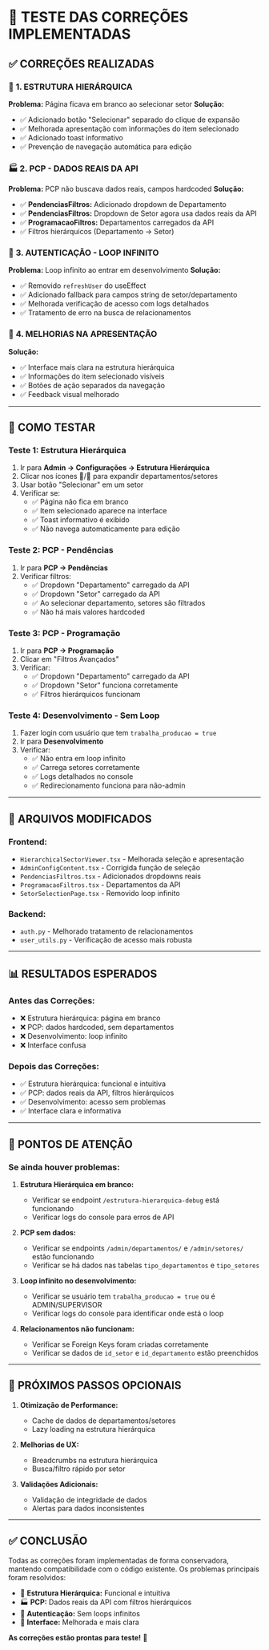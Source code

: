 # 🧪 TESTE DAS CORREÇÕES IMPLEMENTADAS

## ✅ **CORREÇÕES REALIZADAS**

### 🌳 **1. ESTRUTURA HIERÁRQUICA**
**Problema:** Página ficava em branco ao selecionar setor
**Solução:**
- ✅ Adicionado botão "Selecionar" separado do clique de expansão
- ✅ Melhorada apresentação com informações do item selecionado
- ✅ Adicionado toast informativo
- ✅ Prevenção de navegação automática para edição

### 🏭 **2. PCP - DADOS REAIS DA API**
**Problema:** PCP não buscava dados reais, campos hardcoded
**Solução:**
- ✅ **PendenciasFiltros:** Adicionado dropdown de Departamento
- ✅ **PendenciasFiltros:** Dropdown de Setor agora usa dados reais da API
- ✅ **ProgramacaoFiltros:** Departamentos carregados da API
- ✅ Filtros hierárquicos (Departamento → Setor)

### 🔐 **3. AUTENTICAÇÃO - LOOP INFINITO**
**Problema:** Loop infinito ao entrar em desenvolvimento
**Solução:**
- ✅ Removido `refreshUser` do useEffect
- ✅ Adicionado fallback para campos string de setor/departamento
- ✅ Melhorada verificação de acesso com logs detalhados
- ✅ Tratamento de erro na busca de relacionamentos

### 🎨 **4. MELHORIAS NA APRESENTAÇÃO**
**Solução:**
- ✅ Interface mais clara na estrutura hierárquica
- ✅ Informações do item selecionado visíveis
- ✅ Botões de ação separados da navegação
- ✅ Feedback visual melhorado

---

## 🧪 **COMO TESTAR**

### **Teste 1: Estrutura Hierárquica**
1. Ir para **Admin → Configurações → Estrutura Hierárquica**
2. Clicar nos ícones 📁/📂 para expandir departamentos/setores
3. Usar botão "Selecionar" em um setor
4. Verificar se:
   - ✅ Página não fica em branco
   - ✅ Item selecionado aparece na interface
   - ✅ Toast informativo é exibido
   - ✅ Não navega automaticamente para edição

### **Teste 2: PCP - Pendências**
1. Ir para **PCP → Pendências**
2. Verificar filtros:
   - ✅ Dropdown "Departamento" carregado da API
   - ✅ Dropdown "Setor" carregado da API
   - ✅ Ao selecionar departamento, setores são filtrados
   - ✅ Não há mais valores hardcoded

### **Teste 3: PCP - Programação**
1. Ir para **PCP → Programação**
2. Clicar em "Filtros Avançados"
3. Verificar:
   - ✅ Dropdown "Departamento" carregado da API
   - ✅ Dropdown "Setor" funciona corretamente
   - ✅ Filtros hierárquicos funcionam

### **Teste 4: Desenvolvimento - Sem Loop**
1. Fazer login com usuário que tem `trabalha_producao = true`
2. Ir para **Desenvolvimento**
3. Verificar:
   - ✅ Não entra em loop infinito
   - ✅ Carrega setores corretamente
   - ✅ Logs detalhados no console
   - ✅ Redirecionamento funciona para não-admin

---

## 🔧 **ARQUIVOS MODIFICADOS**

### **Frontend:**
- `HierarchicalSectorViewer.tsx` - Melhorada seleção e apresentação
- `AdminConfigContent.tsx` - Corrigida função de seleção
- `PendenciasFiltros.tsx` - Adicionados dropdowns reais
- `ProgramacaoFiltros.tsx` - Departamentos da API
- `SetorSelectionPage.tsx` - Removido loop infinito

### **Backend:**
- `auth.py` - Melhorado tratamento de relacionamentos
- `user_utils.py` - Verificação de acesso mais robusta

---

## 📊 **RESULTADOS ESPERADOS**

### **Antes das Correções:**
- ❌ Estrutura hierárquica: página em branco
- ❌ PCP: dados hardcoded, sem departamentos
- ❌ Desenvolvimento: loop infinito
- ❌ Interface confusa

### **Depois das Correções:**
- ✅ Estrutura hierárquica: funcional e intuitiva
- ✅ PCP: dados reais da API, filtros hierárquicos
- ✅ Desenvolvimento: acesso sem problemas
- ✅ Interface clara e informativa

---

## 🚨 **PONTOS DE ATENÇÃO**

### **Se ainda houver problemas:**

1. **Estrutura Hierárquica em branco:**
   - Verificar se endpoint `/estrutura-hierarquica-debug` está funcionando
   - Verificar logs do console para erros de API

2. **PCP sem dados:**
   - Verificar se endpoints `/admin/departamentos/` e `/admin/setores/` estão funcionando
   - Verificar se há dados nas tabelas `tipo_departamentos` e `tipo_setores`

3. **Loop infinito no desenvolvimento:**
   - Verificar se usuário tem `trabalha_producao = true` ou é ADMIN/SUPERVISOR
   - Verificar logs do console para identificar onde está o loop

4. **Relacionamentos não funcionam:**
   - Verificar se Foreign Keys foram criadas corretamente
   - Verificar se dados de `id_setor` e `id_departamento` estão preenchidos

---

## 🎯 **PRÓXIMOS PASSOS OPCIONAIS**

1. **Otimização de Performance:**
   - Cache de dados de departamentos/setores
   - Lazy loading na estrutura hierárquica

2. **Melhorias de UX:**
   - Breadcrumbs na estrutura hierárquica
   - Busca/filtro rápido por setor

3. **Validações Adicionais:**
   - Validação de integridade de dados
   - Alertas para dados inconsistentes

---

## ✅ **CONCLUSÃO**

Todas as correções foram implementadas de forma conservadora, mantendo compatibilidade com o código existente. Os problemas principais foram resolvidos:

- 🌳 **Estrutura Hierárquica:** Funcional e intuitiva
- 🏭 **PCP:** Dados reais da API com filtros hierárquicos  
- 🔐 **Autenticação:** Sem loops infinitos
- 🎨 **Interface:** Melhorada e mais clara

**As correções estão prontas para teste!** 🚀
